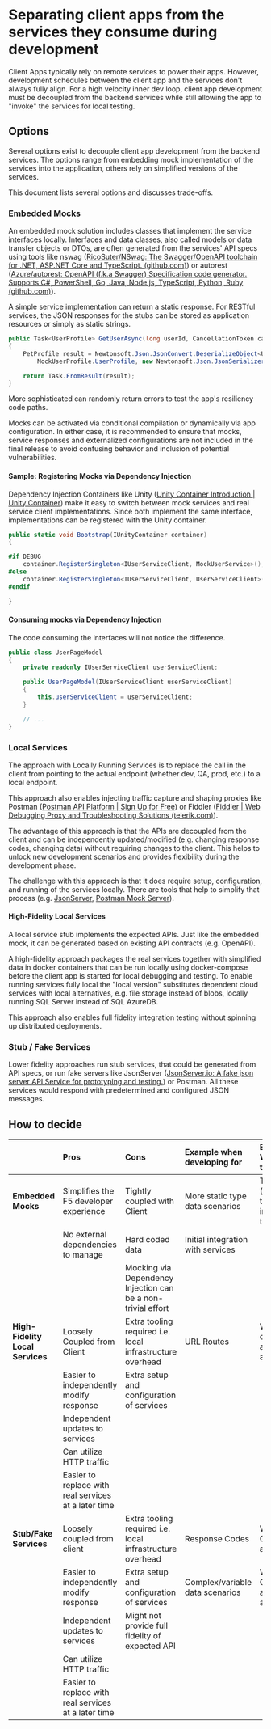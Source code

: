 # Separating client apps from the services they consume during development

Client Apps typically rely on remote services to power their apps.
However, development schedules between the client app and the services don't always fully align. For a high velocity inner dev loop, client app development must be decoupled from the backend services while still allowing the app to "invoke" the services for local testing.

## Options

Several options exist to decouple client app development from the backend services. The options range from embedding mock implementation of the services into the application, others rely on simplified versions of the services.

This document lists several options and discusses trade-offs.

### Embedded Mocks

An embedded mock solution includes classes that implement the service interfaces locally. Interfaces and data classes, also called models or data transfer objects or DTOs, are often generated from the services' API specs using tools like nswag ([RicoSuter/NSwag: The Swagger/OpenAPI toolchain for .NET, ASP.NET Core and TypeScript. (github.com)](https://github.com/RicoSuter/NSwag)) or autorest ([Azure/autorest: OpenAPI (f.k.a Swagger) Specification code generator. Supports C#, PowerShell, Go, Java, Node.js, TypeScript, Python, Ruby (github.com)](https://github.com/Azure/AutoRest)).

A simple service implementation can return a static response. For RESTful services, the JSON responses for the stubs can be stored as application resources or simply as static strings.

```cs
public Task<UserProfile> GetUserAsync(long userId, CancellationToken cancellationToken)
{
    PetProfile result = Newtonsoft.Json.JsonConvert.DeserializeObject<UserProfile>(
        MockUserProfile.UserProfile, new Newtonsoft.Json.JsonSerializerSettings());

    return Task.FromResult(result);
}
```

More sophisticated can randomly return errors to test the app's resiliency code paths.

Mocks can be activated via conditional compilation or dynamically via app configuration. In either case, it is recommended to ensure that mocks, service responses and externalized configurations are not included in the final release to avoid confusing behavior and inclusion of potential vulnerabilities.

#### Sample: Registering Mocks via Dependency Injection

Dependency Injection Containers like Unity ([Unity Container Introduction \| Unity Container](http://unitycontainer.org/articles/introduction.html)) make
it easy to switch between mock services and real service client implementations. Since both implement the same interface, implementations can be registered with the Unity container.

```cs
public static void Bootstrap(IUnityContainer container)
{

#if DEBUG
    container.RegisterSingleton<IUserServiceClient, MockUserService>();
#else
    container.RegisterSingleton<IUserServiceClient, UserServiceClient>();
#endif

}
```

#### Consuming mocks via Dependency Injection

The code consuming the interfaces will not notice the difference.

```cs
public class UserPageModel
{
    private readonly IUserServiceClient userServiceClient;

    public UserPageModel(IUserServiceClient userServiceClient)
    {
        this.userServiceClient = userServiceClient;
    }

    // ...
}
```

### Local Services

The approach with Locally Running Services is to replace the call in the client from pointing to the actual endpoint (whether dev, QA, prod, etc.) to a local endpoint.

This approach also enables injecting traffic capture and shaping proxies like Postman ([Postman API Platform \| Sign Up for Free](https://www.postman.com/)) or Fiddler ([Fiddler \| Web Debugging Proxy and Troubleshooting Solutions (telerik.com)](https://www.telerik.com/fiddler)).

The advantage of this approach is that the APIs are decoupled from the client and can be independently updated/modified (e.g. changing response codes, changing data) without requiring changes to the client. This helps to unlock new development scenarios and provides flexibility during the development phase.

The challenge with this approach is that it does require setup, configuration, and running of the services locally. There are tools that help to simplify that process (e.g. [JsonServer](https://www.npmjs.com/package/json-server), [Postman Mock Server](https://learning.postman.com/docs/designing-and-developing-your-api/mocking-data/setting-up-mock/)).

#### High-Fidelity Local Services

A local service stub implements the expected APIs. Just like the embedded mock, it can be generated based on existing API contracts (e.g. OpenAPI).

A high-fidelity approach packages the real services together with simplified data in docker containers that can be run locally using docker-compose before the client app is started for local debugging and testing. To enable running services fully local the "local version" substitutes dependent cloud services with local alternatives, e.g. file storage instead of blobs, locally running SQL Server instead of SQL AzureDB.

This approach also enables full fidelity integration testing without spinning up distributed deployments.

### Stub / Fake Services

Lower fidelity approaches run stub services, that could be generated from API specs, or run fake servers like JsonServer ([JsonServer.io: A fake json server API Service for prototyping and testing.](https://www.jsonserver.io/)) or Postman. All these services would respond with predetermined and configured JSON messages.

## How to decide

| | Pros | Cons | Example when developing for | Example When not to Use |
|:---|:---|:---|:---|:---|
| **Embedded Mocks** | Simplifies the F5 developer experience | Tightly coupled with Client | More static type data scenarios | Testing  (e.g. unit tests, integration tests) |
| | No external dependencies to manage | Hard coded data | Initial integration with services | |
| | | Mocking via Dependency Injection can be a non-trivial effort | | |
| **High-Fidelity Local Services** | Loosely Coupled from Client | Extra tooling required i.e. local infrastructure overhead | URL Routes | When API contract are not available |
| | Easier to independently modify response | Extra setup and configuration of services | | |
| | Independent updates to services | | | |
| | Can utilize HTTP traffic | | | |
| | Easier to replace with real services at a later time | | | |
| **Stub/Fake Services** | Loosely coupled from client | Extra tooling required i.e. local infrastructure overhead | Response Codes | When API Contracts available |
| | Easier to independently modify response | Extra setup and configuration of services | Complex/variable data scenarios | When API Contracts are note available |
| | Independent updates to services | Might not provide full fidelity of expected API | | |
| | Can utilize HTTP traffic | | | |
| | Easier to replace with real services at a later time | | | |
